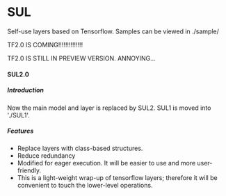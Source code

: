# SUL
Self-use layers based on Tensorflow. Samples can be viewed in ./sample/

TF2.0 IS COMING!!!!!!!!!!!!!!

TF2.0 IS STILL IN PREVIEW VERSION. ANNOYING...

#### SUL2.0
##### Introduction

Now the main model and layer is replaced by SUL2. SUL1 is moved into './SUL1'. 

##### Features

- Replace layers with class-based structures.
- Reduce redundancy
- Modified for eager execution. It will be easier to use and more user-friendly.
- This is a light-weight wrap-up of tensorflow layers; therefore it will be convenient to touch the lower-level operations.
